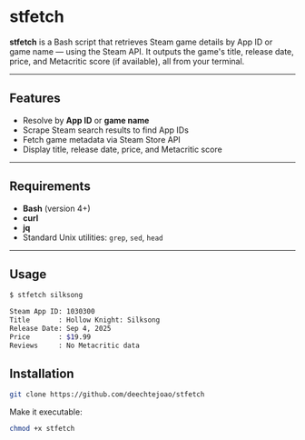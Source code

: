 # stfetch 

**stfetch** is a Bash script that retrieves Steam game details by App ID or game name — using the Steam API. It outputs the game's title, release date, price, and Metacritic score (if available), all from your terminal.

---

## Features

- Resolve by **App ID** or **game name**  
- Scrape Steam search results to find App IDs  
- Fetch game metadata via Steam Store API  
- Display title, release date, price, and Metacritic score  

---

## Requirements

- **Bash** (version 4+)  
- **curl**  
- **jq**  
- Standard Unix utilities: `grep`, `sed`, `head`  

---

## Usage 
```bash
$ stfetch silksong

Steam App ID: 1030300
Title       : Hollow Knight: Silksong
Release Date: Sep 4, 2025
Price       : $19.99
Reviews     : No Metacritic data
```

## Installation

```bash 
git clone https://github.com/deechtejoao/stfetch
```
Make it executable:
```bash 
chmod +x stfetch
```
